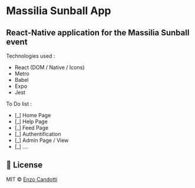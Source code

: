 # Massilia Sunball App  
## React-Native application for the Massilia Sunball event  

Technologies used :
- React (DOM / Native / Icons)
- Metro
- Babel
- Expo
- Jest


To Do list : 
- [_] Home Page
- [_] Help Page
- [_] Feed Page
- [_] Authentification
- [_] Admin Page / View
- [_] ....

## :scroll: License

MIT © [Enzo Candotti](https://www.enzocandotti.fr/)
